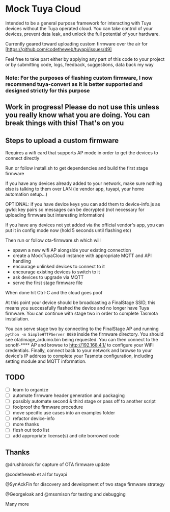 # Mock Tuya Cloud
Intended to be a general purpose framework for interacting with Tuya devices without the Tuya operated cloud. You can take control of your devices, prevent data leak, and unlock the full potential of your hardware.

Currently geared toward uploading custom firmware over the air for [https://github.com/codetheweb/tuyapi/issues/49]

Feel free to take part either by applying any part of this code to your project or by submitting code, logs, feedback, suggestions, data back my way

### Note: For the purposes of flashing custom firmware, I now recommend tuya-convert as it is better supported and designed strictly for this purpose

## Work in progress! Please do not use this unless you really know what you are doing. You can break things with this! That's on you

## Steps to upload a custom firmware

Requires a wifi card that supports AP mode in order to get the devices to connect directly

Run or follow install.sh to get dependencies and build the first stage firmware

If you have any devices already added to your network, make sure nothing else is talking to them over LAN (ie vendor app, tuyapi, your home automation setup...)

OPTIONAL: if you have device keys you can add them to device-info.js as gwId: key pairs so messages can be decrypted (not necessary for uploading firmware but interesting information)

If you have any devices not yet added via the official vendor's app, you can put it in config mode now (hold 5 seconds until flashing etc)

Then run or follow ota-firmware.sh which will
* spawn a new wifi AP alongside your existing connection
* create a MockTuyaCloud instance with appropriate MQTT and API handling
* encourage unlinked devices to connect to it
* encourage existing devices to switch to it
* ask devices to upgrade via MQTT
* serve the first stage firmware file

When done hit Ctrl-C and the cloud goes poof

At this point your device should be broadcasting a FinalStage SSID, this means you successfully flashed the device and no longer have Tuya firmware. You can continue with stage two in order to complete Tasmota installation.

You can serve stage two by connecting to the FinalStage AP and running `python -m SimpleHTTPServer 8080` inside the firmware directory. You should see ota/image_arduino.bin being requested. You can then connect to the sonoff-**** AP and browse to http://192.168.4.1/ to configure your WiFi credentials. Finally, connect back to your network and browse to your device's IP address to complete your Tasmota configuration, including setting module and MQTT information.

## TODO
- [ ] learn to organize
- [ ] automate firmware header generation and packaging
- [ ] possibly automate second & third stage or pass off to another script
- [ ] foolproof the firmware procedure
- [ ] move specific use cases into an examples folder
- [ ] refactor device-info
- [ ] more thanks
- [ ] flesh out todo list
- [ ] add appropriate license(s) and cite borrowed code

## Thanks
@drushbrook for capture of OTA firmware update

@codetheweb et al for tuyapi

@SynAckFin for discovery and development of two stage firmware strategy

@GeorgeIoak and @mssmison for testing and debugging

Many more

